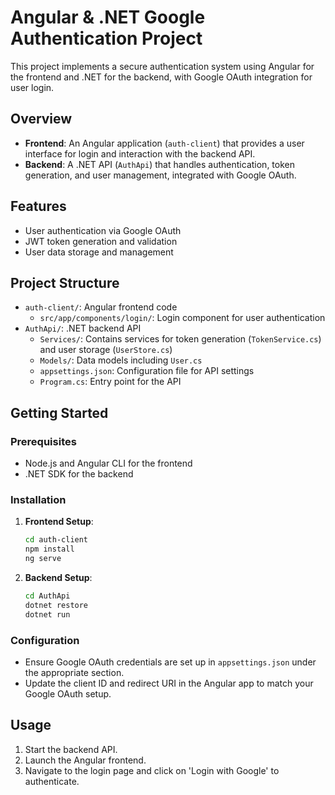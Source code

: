 # Angular & .NET Google Authentication Project

This project implements a secure authentication system using Angular for the frontend and .NET for the backend, with Google OAuth integration for user login.

## Overview

- **Frontend**: An Angular application (`auth-client`) that provides a user interface for login and interaction with the backend API.
- **Backend**: A .NET API (`AuthApi`) that handles authentication, token generation, and user management, integrated with Google OAuth.

## Features

- User authentication via Google OAuth
- JWT token generation and validation
- User data storage and management

## Project Structure

- `auth-client/`: Angular frontend code
  - `src/app/components/login/`: Login component for user authentication
- `AuthApi/`: .NET backend API
  - `Services/`: Contains services for token generation (`TokenService.cs`) and user storage (`UserStore.cs`)
  - `Models/`: Data models including `User.cs`
  - `appsettings.json`: Configuration file for API settings
  - `Program.cs`: Entry point for the API

## Getting Started

### Prerequisites

- Node.js and Angular CLI for the frontend
- .NET SDK for the backend

### Installation

1. **Frontend Setup**:
   ```bash
   cd auth-client
   npm install
   ng serve
   ```

2. **Backend Setup**:
   ```bash
   cd AuthApi
   dotnet restore
   dotnet run
   ```

### Configuration

- Ensure Google OAuth credentials are set up in `appsettings.json` under the appropriate section.
- Update the client ID and redirect URI in the Angular app to match your Google OAuth setup.

## Usage

1. Start the backend API.
2. Launch the Angular frontend.
3. Navigate to the login page and click on 'Login with Google' to authenticate.

